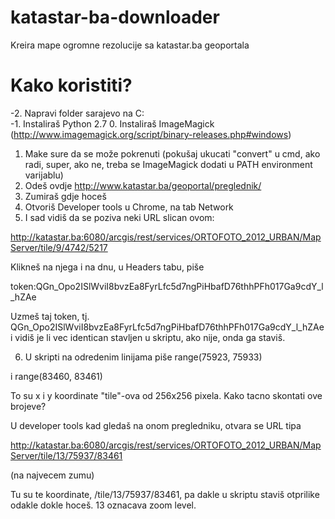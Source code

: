 # katastar-ba-downloader

Kreira mape ogromne rezolucije sa katastar.ba geoportala

# Kako koristiti?

-2. Napravi folder sarajevo na C:\
-1. Instaliraš Python 2.7
0. Instaliraš ImageMagick (http://www.imagemagick.org/script/binary-releases.php#windows)
1. Make sure da se može pokrenuti (pokušaj ukucati "convert" u cmd, ako radi, super, ako ne,
   treba se ImageMagick dodati u PATH environment varijablu)
2. Odeš ovdje
http://www.katastar.ba/geoportal/preglednik/
3. Zumiraš gdje hoceš
4. Otvoriš Developer tools u Chrome, na tab Network
5. I sad vidiš da se poziva neki URL slican ovom:

http://katastar.ba:6080/arcgis/rest/services/ORTOFOTO_2012_URBAN/MapServer/tile/9/4742/5217

Klikneš na njega i na dnu, u Headers tabu, piše 

token:QGn_Opo2ISlWviI8bvzEa8FyrLfc5d7ngPiHbafD76thhPFh017Ga9cdY_l_hZAe

Uzmeš taj token, tj. QGn_Opo2ISlWviI8bvzEa8FyrLfc5d7ngPiHbafD76thhPFh017Ga9cdY_l_hZAe
 i vidiš je li vec identican stavljen u skriptu, ako nije, onda ga staviš.

6. U skripti na odredenim linijama piše
range(75923, 75933)

i range(83460, 83461)

To su x i y koordinate "tile"-ova od 256x256 pixela. Kako tacno skontati ove brojeve?

U developer tools kad gledaš na onom pregledniku, otvara se URL tipa

http://katastar.ba:6080/arcgis/rest/services/ORTOFOTO_2012_URBAN/MapServer/tile/13/75937/83461

(na najvecem zumu)

Tu su te koordinate, /tile/13/75937/83461, pa dakle u skriptu staviš otprilike odakle dokle hoceš.
13 oznacava zoom level.
